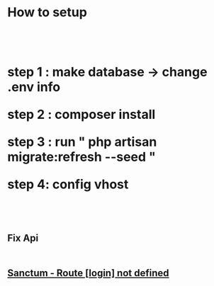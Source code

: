 <h1>How to setup<h1>
<br>
<p>step 1 : make database -> change .env info<p>
<p>step 2 : composer install<p>
<p>step 3 : run " php artisan migrate:refresh --seed  "</p>
<p>step 4: config vhost</p>
<br>
<h2> Fix Api <h2>
<br>
<a href="https://laracasts.com/discuss/channels/laravel/sanctum-route-login-not-defined">
<strong>Sanctum - Route [login] not defined<strong>
</a>